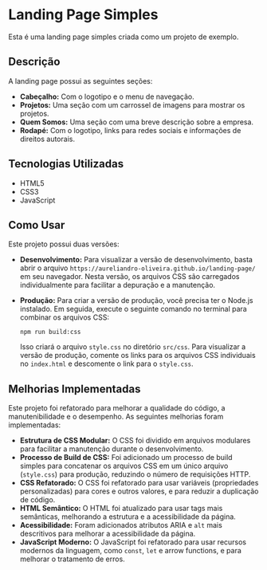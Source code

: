 # Landing Page Simples

Esta é uma landing page simples criada como um projeto de exemplo.

## Descrição

A landing page possui as seguintes seções:

*   **Cabeçalho:** Com o logotipo e o menu de navegação.
*   **Projetos:** Uma seção com um carrossel de imagens para mostrar os projetos.
*   **Quem Somos:** Uma seção com uma breve descrição sobre a empresa.
*   **Rodapé:** Com o logotipo, links para redes sociais e informações de direitos autorais.

## Tecnologias Utilizadas

*   HTML5
*   CSS3
*   JavaScript

## Como Usar

Este projeto possui duas versões:

*   **Desenvolvimento:** Para visualizar a versão de desenvolvimento, basta abrir o arquivo `https://aureliandro-oliveira.github.io/landing-page/` em seu navegador. Nesta versão, os arquivos CSS são carregados individualmente para facilitar a depuração e a manutenção.
*   **Produção:** Para criar a versão de produção, você precisa ter o Node.js instalado. Em seguida, execute o seguinte comando no terminal para combinar os arquivos CSS:

    ```
    npm run build:css
    ```

    Isso criará o arquivo `style.css` no diretório `src/css`. Para visualizar a versão de produção, comente os links para os arquivos CSS individuais no `index.html` e descomente o link para o `style.css`.

## Melhorias Implementadas

Este projeto foi refatorado para melhorar a qualidade do código, a manutenibilidade e o desempenho. As seguintes melhorias foram implementadas:

*   **Estrutura de CSS Modular:** O CSS foi dividido em arquivos modulares para facilitar a manutenção durante o desenvolvimento.
*   **Processo de Build de CSS:** Foi adicionado um processo de build simples para concatenar os arquivos CSS em um único arquivo (`style.css`) para produção, reduzindo o número de requisições HTTP.
*   **CSS Refatorado:** O CSS foi refatorado para usar variáveis (propriedades personalizadas) para cores e outros valores, e para reduzir a duplicação de código.
*   **HTML Semântico:** O HTML foi atualizado para usar tags mais semânticas, melhorando a estrutura e a acessibilidade da página.
*   **Acessibilidade:** Foram adicionados atributos ARIA e `alt` mais descritivos para melhorar a acessibilidade da página.
*   **JavaScript Moderno:** O JavaScript foi refatorado para usar recursos modernos da linguagem, como `const`, `let` e arrow functions, e para melhorar o tratamento de erros.

